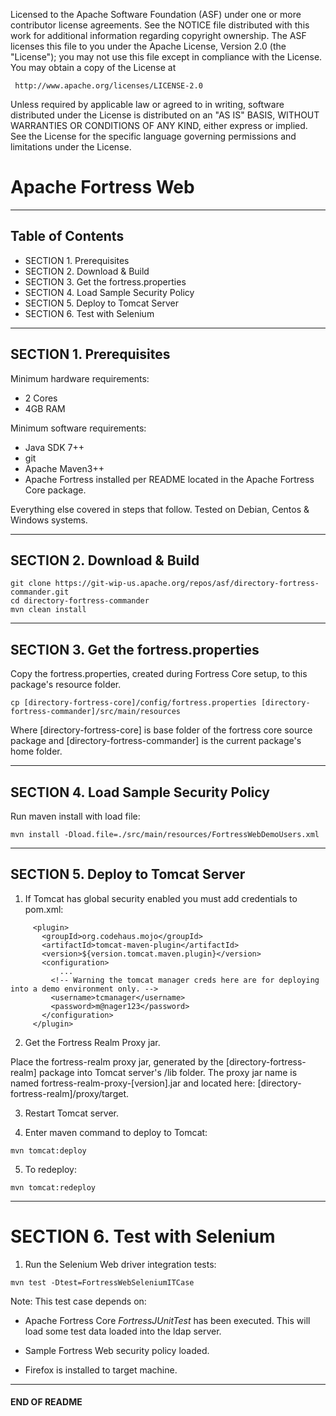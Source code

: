    Licensed to the Apache Software Foundation (ASF) under one
   or more contributor license agreements.  See the NOTICE file
   distributed with this work for additional information
   regarding copyright ownership.  The ASF licenses this file
   to you under the Apache License, Version 2.0 (the
   "License"); you may not use this file except in compliance
   with the License.  You may obtain a copy of the License at

     http://www.apache.org/licenses/LICENSE-2.0

   Unless required by applicable law or agreed to in writing,
   software distributed under the License is distributed on an
   "AS IS" BASIS, WITHOUT WARRANTIES OR CONDITIONS OF ANY
   KIND, either express or implied.  See the License for the
   specific language governing permissions and limitations
   under the License.

# Apache Fortress Web


-------------------------------------------------------------------------------
## Table of Contents

 * SECTION 1. Prerequisites
 * SECTION 2. Download & Build
 * SECTION 3. Get the fortress.properties
 * SECTION 4. Load Sample Security Policy
 * SECTION 5. Deploy to Tomcat Server
 * SECTION 6. Test with Selenium

-------------------------------------------------------------------------------
## SECTION 1. Prerequisites

Minimum hardware requirements:
 * 2 Cores
 * 4GB RAM

Minimum software requirements:
 * Java SDK 7++
 * git
 * Apache Maven3++
 * Apache Fortress installed per README located in the Apache Fortress Core package.

Everything else covered in steps that follow.  Tested on Debian, Centos & Windows systems.

-------------------------------------------------------------------------------
## SECTION 2. Download & Build

 ```
 git clone https://git-wip-us.apache.org/repos/asf/directory-fortress-commander.git
 cd directory-fortress-commander
 mvn clean install
 ```
___________________________________________________________________________________
## SECTION 3. Get the fortress.properties

Copy the fortress.properties, created during Fortress Core setup, to this package's resource folder.

```
cp [directory-fortress-core]/config/fortress.properties [directory-fortress-commander]/src/main/resources
```

Where [directory-fortress-core] is base folder of the fortress core source package and [directory-fortress-commander] is the current package's home folder.
___________________________________________________________________________________
## SECTION 4. Load Sample Security Policy

Run maven install with load file:
```
mvn install -Dload.file=./src/main/resources/FortressWebDemoUsers.xml
```

___________________________________________________________________________________
## SECTION 5. Deploy to Tomcat Server

1. If Tomcat has global security enabled you must add credentials to pom.xml:

 ```
      <plugin>
        <groupId>org.codehaus.mojo</groupId>
        <artifactId>tomcat-maven-plugin</artifactId>
        <version>${version.tomcat.maven.plugin}</version>
        <configuration>
            ...
          <!-- Warning the tomcat manager creds here are for deploying into a demo environment only. -->
          <username>tcmanager</username>
          <password>m@nager123</password>
        </configuration>
      </plugin>
 ```

2. Get the Fortress Realm Proxy jar.

 Place the fortress-realm proxy jar, generated by the [directory-fortress-realm] package into Tomcat server's /lib folder.  The proxy jar name is named fortress-realm-proxy-[version].jar and located here: [directory-fortress-realm]/proxy/target.

3. Restart Tomcat server.

4. Enter maven command to deploy to Tomcat:
 ```
 mvn tomcat:deploy
 ```

5. To redeploy:
 ```
 mvn tomcat:redeploy
 ```
___________________________________________________________________________________
# SECTION 6. Test with Selenium

1. Run the Selenium Web driver integration tests:
 ```
 mvn test -Dtest=FortressWebSeleniumITCase
 ```

Note: This test case depends on:

* Apache Fortress Core *FortressJUnitTest* has been executed.  This will load some test data loaded into the ldap server.

* Sample Fortress Web security policy loaded.

* Firefox is installed to target machine.

___________________________________________________________________________________
#### END OF README